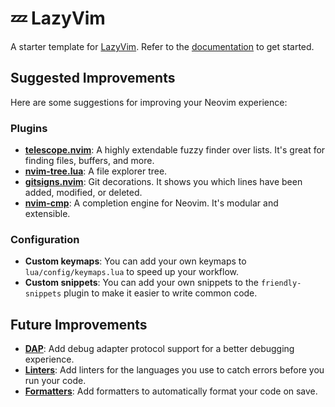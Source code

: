 # 💤 LazyVim

A starter template for [LazyVim](https://github.com/LazyVim/LazyVim).
Refer to the [documentation](https://lazyvim.github.io/installation) to get started.

## Suggested Improvements

Here are some suggestions for improving your Neovim experience:

### Plugins

* **[telescope.nvim](https://github.com/nvim-telescope/telescope.nvim)**: A highly extendable fuzzy finder over lists. It's great for finding files, buffers, and more.
* **[nvim-tree.lua](https://github.com/nvim-tree/nvim-tree.lua)**: A file explorer tree.
* **[gitsigns.nvim](https://github.com/lewis6991/gitsigns.nvim)**: Git decorations. It shows you which lines have been added, modified, or deleted.
* **[nvim-cmp](https://github.com/hrsh7th/nvim-cmp)**: A completion engine for Neovim. It's modular and extensible.

### Configuration

* **Custom keymaps**: You can add your own keymaps to `lua/config/keymaps.lua` to speed up your workflow.
* **Custom snippets**: You can add your own snippets to the `friendly-snippets` plugin to make it easier to write common code.

## Future Improvements

* **[DAP](https://github.com/mfussenegger/nvim-dap)**: Add debug adapter protocol support for a better debugging experience.
* **[Linters](https://github.com/mfussenegger/nvim-lint)**: Add linters for the languages you use to catch errors before you run your code.
* **[Formatters](https://github.com/stevearc/conform.nvim)**: Add formatters to automatically format your code on save.
